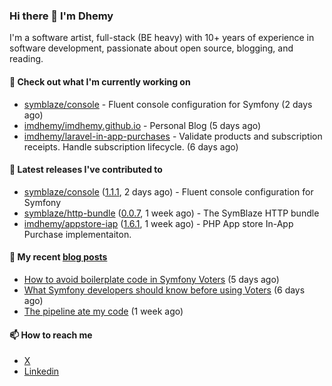 ### Hi there 👋 I'm Dhemy

I'm a software artist, full-stack (BE heavy) with 10+ years of experience in software development,
passionate about open source, blogging, and reading.

#### 👷 Check out what I'm currently working on

- [symblaze/console](https://github.com/symblaze/console) - Fluent console configuration for Symfony (2 days ago)
- [imdhemy/imdhemy.github.io](https://github.com/imdhemy/imdhemy.github.io) - Personal Blog (5 days ago)
- [imdhemy/laravel-in-app-purchases](https://github.com/imdhemy/laravel-in-app-purchases) - Validate products and subscription receipts. Handle subscription lifecycle. (6 days ago)

#### 🔭 Latest releases I've contributed to

- [symblaze/console](https://github.com/symblaze/console) ([1.1.1](https://github.com/symblaze/console/releases/tag/1.1.1), 2 days ago) - Fluent console configuration for Symfony
- [symblaze/http-bundle](https://github.com/symblaze/http-bundle) ([0.0.7](https://github.com/symblaze/http-bundle/releases/tag/0.0.7), 1 week ago) - The SymBlaze HTTP bundle
- [imdhemy/appstore-iap](https://github.com/imdhemy/appstore-iap) ([1.6.1](https://github.com/imdhemy/appstore-iap/releases/tag/1.6.1), 1 week ago) - PHP App store In-App Purchase implementaiton.

#### 📜 My recent [blog posts](https://imdhemy.com/)

- [How to avoid boilerplate code in Symfony Voters](https://imdhemy.com/blog/php/how-to-avoid-boilerplate-code-in-symfony-voters.html) (5 days ago)
- [What Symfony developers should know before using Voters](https://imdhemy.com/blog/php/what-symfony-developers-should-know-before-using-voters.html) (6 days ago)
- [The pipeline ate my code](https://imdhemy.com/blog/generic/the-pipeline-ate-my-code.html) (1 week ago)

#### 📫 How to reach me

- [X](https://twitter.com/imdhemy)
- [Linkedin](https://linkedin.com/in/imdhemy)
